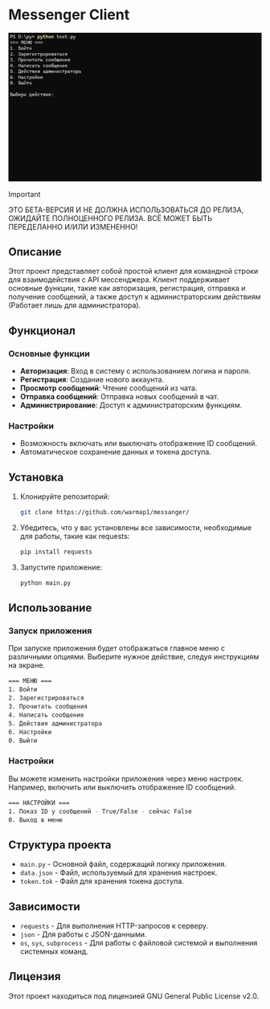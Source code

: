 
# Messenger Client

![img](resources/img.png)

> [!IMPORTANT]
ЭТО БЕТА-ВЕРСИЯ И НЕ ДОЛЖНА ИСПОЛЬЗОВАТЬСЯ ДО РЕЛИЗА, ОЖИДАЙТЕ ПОЛНОЦЕННОГО РЕЛИЗА.
ВСЁ МОЖЕТ БЫТЬ ПЕРЕДЕЛАННО И/ИЛИ ИЗМЕНЕННО!

## Описание

Этот проект представляет собой простой клиент для командной строки для взаимодействия с API мессенджера. Клиент поддерживает основные функции, такие как авторизация, регистрация, отправка и получение сообщений, а также доступ к администраторским действиям (Работает лишь для администратора).

## Функционал

### Основные функции

- **Авторизация**: Вход в систему с использованием логина и пароля.
- **Регистрация**: Создание нового аккаунта.
- **Просмотр сообщений**: Чтение сообщений из чата.
- **Отправка сообщений**: Отправка новых сообщений в чат.
- **Администрирование**: Доступ к администраторским функциям.

### Настройки

- Возможность включать или выключать отображение ID сообщений.
- Автоматическое сохранение данных и токена доступа.

## Установка

1. Клонируйте репозиторий:

   ```bash
   git clone https://github.com/warmap1/messanger/
   ```

2. Убедитесь, что у вас установлены все зависимости, необходимые для работы, такие как requests:

   ```bash
   pip install requests
   ```

3. Запустите приложение:

   ```bash
   python main.py
   ```

## Использование

### Запуск приложения

При запуске приложения будет отображаться главное меню с различными опциями. Выберите нужное действие, следуя инструкциям на экране.

```bash
=== МЕНЮ ===
1. Войти
2. Зарегистрироваться
3. Прочитать сообщения
4. Написать сообщение
5. Действия администратора
6. Настройки
0. Выйти
```

### Настройки

Вы можете изменить настройки приложения через меню настроек. Например, включить или выключить отображение ID сообщений.

```bash
=== НАСТРОЙКИ ===
1. Показ ID у сообщений - True/False - сейчас False
0. Выход в меню
```

## Структура проекта

- `main.py` - Основной файл, содержащий логику приложения.
- `data.json` - Файл, используемый для хранения настроек.
- `token.tok` - Файл для хранения токена доступа.

## Зависимости

- `requests` - Для выполнения HTTP-запросов к серверу.
- `json` - Для работы с JSON-данными.
- `os`, `sys`, `subprocess` - Для работы с файловой системой и выполнения системных команд.

## Лицензия

Этот проект находиться под лицензией GNU General Public License v2.0.
